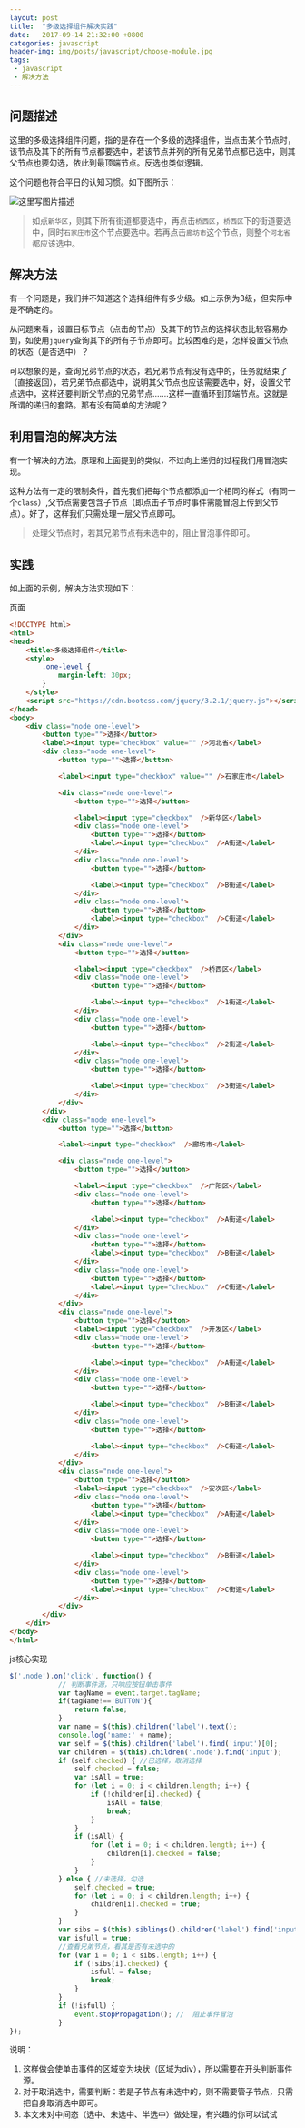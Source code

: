 ```yaml
---
layout: post
title:  "多级选择组件解决实践"
date:   2017-09-14 21:32:00 +0800
categories: javascript
header-img: img/posts/javascript/choose-module.jpg
tags:
 - javascript
 - 解决方法
---
```


## 问题描述

这里的多级选择组件问题，指的是存在一个多级的选择组件，当点击某个节点时，该节点及其下的所有节点都要选中，若该节点并列的所有兄弟节点都已选中，则其父节点也要勾选，依此到最顶端节点。反选也类似逻辑。

这个问题也符合平日的认知习惯。如下图所示：

![这里写图片描述](http://img.blog.csdn.net/20170914185555521?watermark/2/text/aHR0cDovL2Jsb2cuY3Nkbi5uZXQvd3RoZmVuZw==/font/5a6L5L2T/fontsize/400/fill/I0JBQkFCMA==/dissolve/70/gravity/SouthEast)

> 如点`新华区`，则其下所有街道都要选中，再点击`桥西区`，`桥西区`下的街道要选中，同时`石家庄市`这个节点要选中。若再点击`廊坊市`这个节点，则整个`河北省`都应该选中。


## 解决方法

有一个问题是，我们并不知道这个选择组件有多少级。如上示例为3级，但实际中是不确定的。

从问题来看，设置目标节点（点击的节点）及其下的节点的选择状态比较容易办到，如使用`jquery`查询其下的所有子节点即可。比较困难的是，怎样设置父节点的状态（是否选中）？

可以想象的是，查询兄弟节点的状态，若兄弟节点有没有选中的，任务就结束了（直接返回），若兄弟节点都选中，说明其父节点也应该需要选中，好，设置父节点选中，这样还要判断父节点的兄弟节点.......这样一直循环到顶端节点。这就是所谓的递归的套路。那有没有简单的方法呢？

## 利用冒泡的解决方法

有一个解决的方法。原理和上面提到的类似，不过向上递归的过程我们用冒泡实现。

这种方法有一定的限制条件，首先我们把每个节点都添加一个相同的样式（有同一个`class`）,父节点需要包含子节点（即点击子节点时事件需能冒泡上传到父节点）。好了，这样我们只需处理一层父节点即可。

> 处理父节点时，若其兄弟节点有未选中的，阻止冒泡事件即可。

## 实践

如上面的示例，解决方法实现如下：

页面
```html
<!DOCTYPE html>
<html>
<head>
    <title>多级选择组件</title>
    <style>
        .one-level {
            margin-left: 30px;
        }
    </style>
    <script src="https://cdn.bootcss.com/jquery/3.2.1/jquery.js"></script>
</head>
<body>
    <div class="node one-level">
        <button type="">选择</button>
        <label><input type="checkbox" value="" />河北省</label>
        <div class="node one-level">
            <button type="">选择</button>

            <label><input type="checkbox" value="" />石家庄市</label>

            <div class="node one-level">
                <button type="">选择</button>

                <label><input type="checkbox"  />新华区</label>
                <div class="node one-level">
                    <button type="">选择</button>
                    <label><input type="checkbox"  />A街道</label>
                </div>
                <div class="node one-level">
                    <button type="">选择</button>

                    <label><input type="checkbox"  />B街道</label>
                </div>
                <div class="node one-level">
                    <button type="">选择</button>
                    <label><input type="checkbox"  />C街道</label>
                </div>
            </div>
            <div class="node one-level">
                <button type="">选择</button>

                <label><input type="checkbox"  />桥西区</label>
                <div class="node one-level">
                    <button type="">选择</button>

                    <label><input type="checkbox"  />1街道</label>
                </div>
                <div class="node one-level">
                    <button type="">选择</button>

                    <label><input type="checkbox"  />2街道</label>
                </div>
                <div class="node one-level">
                    <button type="">选择</button>

                    <label><input type="checkbox"  />3街道</label>
                </div>
            </div>
        </div>
        <div class="node one-level">
            <button type="">选择</button>

            <label><input type="checkbox"  />廊坊市</label>

            <div class="node one-level">
                <button type="">选择</button>

                <label><input type="checkbox"  />广阳区</label>
                <div class="node one-level">
                    <button type="">选择</button>

                    <label><input type="checkbox"  />A街道</label>
                </div>
                <div class="node one-level">
                    <button type="">选择</button>
                    <label><input type="checkbox"  />B街道</label>
                </div>
                <div class="node one-level">
                    <button type="">选择</button>
                    <label><input type="checkbox"  />C街道</label>
                </div>
            </div>
            <div class="node one-level">
                <button type="">选择</button>
                <label><input type="checkbox"  />开发区</label>
                <div class="node one-level">
                    <button type="">选择</button>

                    <label><input type="checkbox"  />A街道</label>
                </div>
                <div class="node one-level">
                    <button type="">选择</button>

                    <label><input type="checkbox"  />B街道</label>
                </div>
                <div class="node one-level">
                    <button type="">选择</button>

                    <label><input type="checkbox"  />C街道</label>
                </div>
            </div>
            <div class="node one-level">
                <button type="">选择</button>
                <label><input type="checkbox"  />安次区</label>
                <div class="node one-level">
                    <button type="">选择</button>
                    <label><input type="checkbox"  />A街道</label>
                </div>
                <div class="node one-level">
                    <button type="">选择</button>

                    <label><input type="checkbox"  />B街道</label>
                </div>
                <div class="node one-level">
                    <button type="">选择</button>
                    <label><input type="checkbox"  />C街道</label>
                </div>
            </div>
        </div>
    </div>
</body>
</html>
```
js核心实现
```javascript
$('.node').on('click', function() {
            // 判断事件源，只响应按钮单击事件
            var tagName = event.target.tagName;
            if(tagName!=='BUTTON'){
                return false;
            }
            var name = $(this).children('label').text();
            console.log('name:' + name);
            var self = $(this).children('label').find('input')[0];
            var children = $(this).children('.node').find('input');
            if (self.checked) { //已选择，取消选择
                self.checked = false;
                var isAll = true;
                for (let i = 0; i < children.length; i++) {
                    if (!children[i].checked) {
                        isAll = false;
                        break;
                    }
                }
                if (isAll) {
                    for (let i = 0; i < children.length; i++) {
                        children[i].checked = false;
                    }
                }
            } else { //未选择，勾选
                self.checked = true;
                for (let i = 0; i < children.length; i++) {
                    children[i].checked = true;
                }
            }
            var sibs = $(this).siblings().children('label').find('input');
            var isfull = true;
            //查看兄弟节点，看其是否有未选中的
            for (var i = 0; i < sibs.length; i++) {
                if (!sibs[i].checked) {
                    isfull = false;
                    break;
                }
            }
            if (!isfull) {
                event.stopPropagation(); //  阻止事件冒泡
            }
});
```

说明：

1.  这样做会使单击事件的区域变为块状（区域为div），所以需要在开头判断事件源。
2.  对于取消选中，需要判断：若是子节点有未选中的，则不需要管子节点，只需把自身取消选中即可。
3.  本文未对中间态（选中、未选中、半选中）做处理，有兴趣的你可以试试






